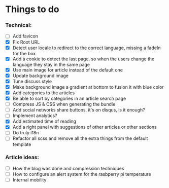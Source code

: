 # Things to do


### Technical:
- [ ] Add favicon
- [X] Fix Root URL
- [X] Detect user locale to redirect to the correct language, missing a fadeIn for the box
- [X] Add a cookie to detect the last page, so when the users change the language they stay in the same page
- [X] Use main image for article instead of the default one
- [X] Update background image
- [X] Tune discuss style
- [X] Make background image a gradient at bottom to fusion it with blue color
- [X] Add categories to the articles
- [X] Be able to sort by categories in an article search page
- [ ] Compress JS & CSS when generating the bundle
- [ ] Add social networks share buttons, it's on disqus, is it enough?
- [ ] Implement analytics? 
- [X] Add estimated time of reading
- [X] Add a right panel with suggestions of other articles or other sections
- [ ] Do truly i18n
- [ ] Refactor all scss and remove all the extra things from the default template

### Article ideas:
- [ ] How the blog was done and compression techniques
- [ ] How to configure an alert system for the rasbperry pi temperature
- [ ] Internal mobility
